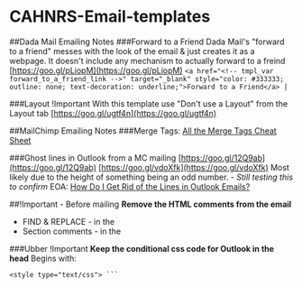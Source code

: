 # CAHNRS-Email-templates
##Dada Mail Emailing Notes
###Forward to a Friend
Dada Mail's "forward to a friend" messes with the look of the email & just creates it as a webpage. It doesn't include any mechanism to actually forward to a freind
[https://goo.gl/pLiopM](https://goo.gl/pLiopM)
```<a href="<!-- tmpl_var forward_to_a_friend_link -->" target="_blank" style="color: #333333; outline: none; text-decoration: underline;">Forward to a Friend</a> | ```

###Layout !Important
With this template use "Don't use a Layout" from the Layout tab
[https://goo.gl/ugtf4n](https://goo.gl/ugtf4n)

##MailChimp Emailing Notes
###Merge Tags:
[All the Merge Tags Cheat Sheet](https://kb.mailchimp.com/merge-tags/all-the-merge-tags-cheat-sheet?_ga=2.31925310.1028200013.1519846782-46907737.1519846782) 

###Ghost lines in Outlook from a MC mailing
[https://goo.gl/12Q9ab](https://goo.gl/12Q9ab)
[https://goo.gl/vdoXfk](https://goo.gl/vdoXfk)
Most likely due to the height of something being an odd number. - *Still testing this to confirm*
EOA: [How Do I Get Rid of the Lines in Outlook Emails?](https://www.emailonacid.com/blog/article/email-development/how-do-i-get-rid-of-the-lines-in-outlook-emails/)


##!Important - Before mailing
**Remove the HTML comments from the email** 
- FIND & REPLACE - in the <head>
- Section comments - in the <body>

###Ubber !Important
**Keep the conditional css code for Outlook in the head**
Begins with:
```<!--[if mso]>
<style type="text/css"> ```
